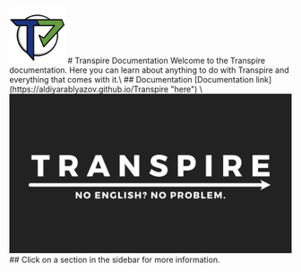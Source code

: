 <img src="images/Transpire.png" alt="logo" width="100"/>
# Transpire Documentation
Welcome to the Transpire documentation. Here you can learn about anything to do with Transpire and everything that comes with it.\
## Documentation [Documentation link](https://aldiyarablyazov.github.io/Transpire "here") \
<img src="images/Hero.png" alt="hero" width="600"/>
## Click on a section in the sidebar for more information.  
